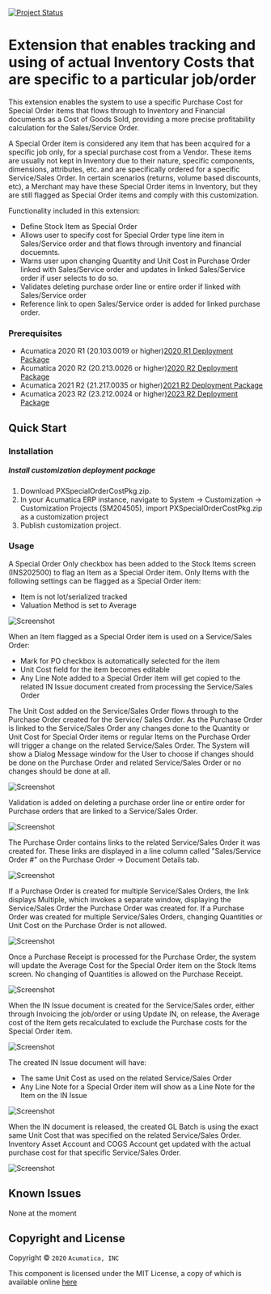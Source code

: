 [![Project Status](http://opensource.box.com/badges/active.svg)](http://opensource.box.com/badges)

Extension that enables tracking and using of actual Inventory Costs that are specific to a particular job/order
==================================

This extension enables the system to use a specific Purchase Cost for Special Order items that flows through to Inventory and Financial documents as a Cost of Goods Sold, providing a more precise profitability calculation for the Sales/Service Order.

A Special Order item is considered any item that has been acquired for a specific job only, for a special purchase cost from a Vendor. These items are usually not kept in Inventory due to their nature, specific components, dimensions, attributes, etc. and are specifically ordered for a specific Service/Sales Order. In certain scenarios (returns, volume based discounts, etc), a Merchant may have these Special Order items in Inventory, but they are still flagged as Special Order items and comply with this customization.

Functionality included in this extension:

* Define Stock Item as Special Order
* Allows user to specify cost for Special Order type line item in Sales/Service order and that flows through inventory and financial docuemnts.
* Warns user upon changing Quantity and Unit Cost in Purchase Order linked with Sales/Service order and updates in linked Sales/Service order if user selects to do so.
* Validates deleting purchase order line or entire order if linked with Sales/Service order
* Reference link to open Sales/Service order is added for linked purchase order.

### Prerequisites
* Acumatica 2020 R1 (20.103.0019 or higher)[2020 R1 Deployment Package](https://github.com/Acumatica/Acumatica-SpecialOrder-Cost-Accounting/tree/2020R1)
* Acumatica 2020 R2 (20.213.0026 or higher)[2020 R2 Deployment Package](https://github.com/Acumatica/Acumatica-SpecialOrder-Cost-Accounting/tree/2020R2)
* Acumatica 2021 R2 (21.217.0035 or higher)[2021 R2 Deployment Package](https://github.com/Acumatica/Acumatica-SpecialOrder-Cost-Accounting/tree/2021R2)
* Acumatica 2023 R2 (23.212.0024 or higher)[2023 R2 Deployment Package](https://github.com/Acumatica/Acumatica-SpecialOrder-Cost-Accounting/tree/2023R2)
  
Quick Start
-----------

### Installation

##### Install customization deployment package
1. Download PXSpecialOrderCostPkg.zip.
2. In your Acumatica ERP instance, navigate to System -> Customization -> Customization Projects (SM204505), import PXSpecialOrderCostPkg.zip as a customization project
3. Publish customization project.

### Usage

A Special Order Only checkbox has been added to the Stock Items screen (INS202500) to flag an Item as a Special Order item. Only Items with the following settings can be flagged as a Special Order item:

   * Item is not lot/serialized tracked
   * Valuation Method is set to Average

![Screenshot](/_ReadMeImages/IN202500a.png)

When an Item flagged as a Special Order item is used on a Service/Sales Order:

   * Mark for PO checkbox is automatically selected for the item
   * Unit Cost field for the item becomes editable
   * Any Line Note added to a Special Order item will get copied to the related IN Issue document created from processing the Service/Sales Order 

The Unit Cost added on the Service/Sales Order flows through to the Purchase Order created for the Service/ Sales Order. As the Purchase Order is linked to the Service/Sales Order any changes done to the Quantity or Unit Cost for Special Order items or regular Items on the Purchase Order will trigger a change on the related Service/Sales Order. The System will show a Dialog Message window for the User to choose if changes should be done on the Purchase Order and related Service/Sales Order or no changes should be done at all.

![Screenshot](/_ReadMeImages/PO301000a.png)

Validation is added on deleting a purchase order line or entire order for Purchase orders that are linked to a Service/Sales Order.

![Screenshot](/_ReadMeImages/PO301000b.png)

The Purchase Order contains links to the related Service/Sales Order it was created for. These links are displayed in a line column called "Sales/Service Order #" on the Purchase Order -> Document Details tab. 

![Screenshot](/_ReadMeImages/PO301000c.png)

If a Purchase Order is created for multiple Service/Sales Orders, the link displays Multiple, which invokes a separate window, displaying the Service/Sales Order the Purchase Order was created for. If a Purchase Order was created for multiple Service/Sales Orders, changing Quantities or Unit Cost on the Purchase Order is not allowed.

![Screenshot](/_ReadMeImages/PO301000d.png)

Once a Purchase Receipt is processed for the Purchase Order, the system will update the Average Cost for the Special Order item on the Stock Items screen. No changing of Quantities is allowed on the Purchase Receipt.

![Screenshot](/_ReadMeImages/PO302000.png)

When the IN Issue document is created for the Service/Sales order, either through Invoicing the job/order or using Update IN, on release, the Average cost of the Item gets recalculated to exclude the Purchase costs for the Special Order item.

![Screenshot](/_ReadMeImages/IN202500b.png)

The created IN Issue document will have:
   * The same Unit Cost as used on the related Service/Sales Order
   * Any Line Note for a Special Order item will show as a Line Note for the Item on the IN Issue

![Screenshot](/_ReadMeImages/SO301000.png)

When the IN document is released, the created GL Batch is using the exact same Unit Cost that was specified on the related Service/Sales Order. Inventory Asset Account and COGS Account get updated with the actual purchase cost for that specific Service/Sales Order. 

![Screenshot](/_ReadMeImages/Image10.png)

Known Issues
------------
None at the moment

## Copyright and License

Copyright © `2020` `Acumatica, INC`

This component is licensed under the MIT License, a copy of which is available online [here](LICENSE)

